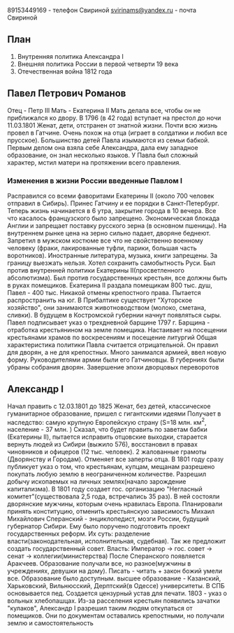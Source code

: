 89153449169 - телефон Свириной
svirinams@yandex.ru - почта Свириной

## План
1. Внутренняя политика Александра I
2. Внешняя политика России в первой четверти 19 века
3. Отечественная война 1812 года
## Павел Петрович Романов
Отец - Петр III
Мать - Екатерина II
Мать делала все, чтобы он не приближался ко двору. В 1796 (в 42 года) вступает на престол до ночи 11.03.1801
Женат, дети, отстранен от знатной жизни. Почти всю жизнь провел в Гатчине. Очень похож на отца (играет в солдатики и любил все прусское). Большинство детей Павла изымаются из семьи бабкой. Первым делом она взяла себе Александра, дала ему западное образование, он знал несколько языков. У Павла был сложный характер, мстил матери на протяжении всего правления.
### Изменения в жизни России введенные Павлом I
Расправился со всеми фаворитами Екатерины II (около 700 человек отправил в Сибирь). Принес Гатчину и ее порядки в Санкт-Петербург. Теперь жизнь начинается в 6 утра, закрытие города в 10 вечера. Все что касалось французского было запрещено. Экономическая блокада Англии и запрещает поставку русского зерна (в основном пшеницы). На внутреннем рынке цена на зерно сильно падает, дворяне беднеют. Запретил в мужском костюме все что не свойственно военному человеку (фраки, лакированные туфли, парики, большая часть воротников). Иностранные литература, музыка, книги запрещены. За границу выезжать нельзя.
Хотел сохранить самобытность Руси. Был против внутренней политики Екатерины II(просветленного абсолютизма). Был против государственных крестьян, все должны быть в руках помещиков. Екатерина II раздала помещикам 800 тыс. душ, Павел - 400 тыс.
Никакой отмены крепостного права. Пытается распространить на юг.
В Прибалтике существует "Хуторское хозяйство", они занимаются животноводством (молоко, сметана, сливки). В будущем в Костромской губернии начнут появляться сыры.
Павел подписывает указ о трехдневной барщине 1797 г. Барщина - отработка крестьянином на земле помещика. Настаивает на посещении крестьянами храмов по воскресениям и посещение литургий
Общая характеристика политики Павла считается отрицательной. Он правил для дворян, а не для крепостных. Много занимался армией, ввел новую форму. Руководителями армии были его Гатчиновцы. В губерниях были убраны собрания дворян.
Завершение эпохи дворцовых переворотов
## Алекcандр I
Начал править с 12.03.1801 до 1825
Женат, без детей, классическое гуманитарное образование, пришел с гигантскими идеями
Получает в наследство: самую крупную Европейскую страну (S=18 млн. км$^2$, население - 37 млн. )
Сказал, что будет править по заветам бабки (Екатерины II), пытается исправить отцовские выходки, старается вернуть людей из Сибири (выжило 576), восстановил в правах чиновников и офицеров (12 тыс. человек).
2 жалованные грамоты (Дворянству и Городам). Отменяет все заперты отца.
В 1801 году сразу публикует указ о том, что крестьянам, купцам, мещанам разрешено покупать любую землю в неограниченном количестве. Разрешил добычу ископаемых на личных землях(начало зарождение капитализма). В 1801 году создает гос. организацию "Негласный комитет"(существовала 2,5 года, встречались 35 раз). В ней состояли дворянские мужчины, которым очень нравилась Европа. Планировали принять конституцию, отменить крестьянскую зависимость
Михаил Михайлович Сперанский - энциклопедист, мозги России, будущий губернатор Сибири. Ему было поручено подготовить проект государственных реформ. Их суть: разделение власти(законодательная, исполнительная, судебная). Так же предложит создать государственный совет.
Власть: Император -> гос. совет -> сенат -> коллегии(министерства)
После Сперанского появляется Аракчеев. 
Образование получали все, но разное(мужчины в учреждениях, девушки на дому). Писать - читать + закон божий умели все. Образование было доступным. высшее образование - Казанский, Харьковский, Вильнюсский, Дерптский(в Одессе) университеты. В СПБ основывается пед. Создается цензурный устав для печати.
1803 - указ о вольных хлебопашцах. Из-за расселения крестьян появились зачатки "кулаков", Александр I разрешил таким людям откупаться от помещиков. Они по документам оставались крепостными, но получали землю и самостоятельность
